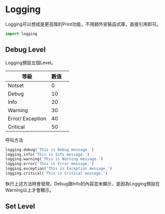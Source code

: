 # Logging

Logging可以想成是更高階的Print功能，不用額外安裝函式庫，直接引用即可。

``` python
import logging
```


## Debug Level

Logging預設五個Level。

|等級|數值||
|---|---|---|
|Notset|0||
|Debug|10||
|Info|20||
|Warning|30||
|Error/ Exception|40||
|Critical|50||

呼叫方法
```python
logging.debug('This is Debug message.')
logging.info('This is Info message.')
logging.warning('This is Warning message.')
logging.error('This is Error message.')
logging.exception('This is Exception message.')
logging.critical('This is Critical message.')
```

執行上述方法時會發現，Debug跟Info的內容並未顯示，是因為Logging預設在Warning以上才會顯示。

##  Set Level


